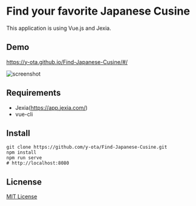 # Find your favorite Japanese Cusine

This application is using Vue.js and Jexia.

## Demo
https://y-ota.github.io/Find-Japanese-Cusine/#/

![screenshot](https://user-images.githubusercontent.com/8006865/79638074-99a94c80-81be-11ea-9aba-5ea1e30e624b.png)

## Requirements
* Jexia(https://app.jexia.com/)
* vue-cli

## Install
```
git clone https://github.com/y-ota/Find-Japanese-Cusine.git
npm install
npm run serve
# http://localhost:8080
```

## Licnense

[MIT License](https://github.com/y-ota/Find-Japanese-Cusine/blob/master/LICENSE)




